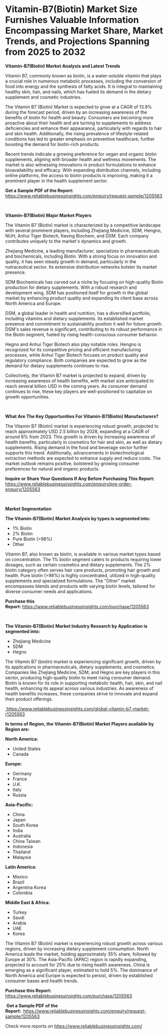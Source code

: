 <p><h1>Vitamin-B7(Biotin) Market Size Furnishes Valuable Information Encompassing Market Share, Market Trends, and Projections Spanning from 2025 to 2032</h1></p><p><strong>Vitamin-B7(Biotin) Market Analysis and Latest Trends</strong></p>
<p><p>Vitamin B7, commonly known as biotin, is a water-soluble vitamin that plays a crucial role in numerous metabolic processes, including the conversion of food into energy and the synthesis of fatty acids. It is integral to maintaining healthy skin, hair, and nails, which has fueled its demand in the dietary supplement and cosmetic industries.</p><p>The Vitamin B7 (Biotin) Market is expected to grow at a CAGR of 13.9% during the forecast period, driven by an increasing awareness of the benefits of biotin for health and beauty. Consumers are becoming more proactive about their health and are turning to supplements to address deficiencies and enhance their appearance, particularly with regards to hair and skin health. Additionally, the rising prevalence of lifestyle-related conditions has led to greater emphasis on preventive healthcare, further boosting the demand for biotin-rich products.</p><p>Recent trends indicate a growing preference for vegan and organic biotin supplements, aligning with broader health and wellness movements. The market is also witnessing innovations in product formulations to enhance bioavailability and efficacy. With expanding distribution channels, including online platforms, the access to biotin products is improving, making it a prominent player in the health supplement sector.</p></p>
<p><strong>Get a Sample PDF of the Report:&nbsp;</strong> <a href="https://www.reliablebusinessinsights.com/enquiry/request-sample/1205563?utm_campaign=3314&utm_medium=2&utm_source=Github&utm_content=ia&utm_term=09032025&utm_id=vitamin-b7biotin">https://www.reliablebusinessinsights.com/enquiry/request-sample/1205563</a></p>
<p>&nbsp;</p>
<p><strong>Vitamin-B7(Biotin) Major Market Players</strong></p>
<p><p>The Vitamin B7 (Biotin) market is characterized by a competitive landscape with several prominent players, including Zhejiang Medicine, SDM, Hengno, NUH, Anhui Tiger Biotech, Kexing Biochem, and DSM. Each company contributes uniquely to the market's dynamics and growth.</p><p>Zhejiang Medicine, a leading manufacturer, specializes in pharmaceuticals and biochemicals, including Biotin. With a strong focus on innovation and quality, it has seen steady growth in demand, particularly in the nutraceutical sector. Its extensive distribution networks bolster its market presence.</p><p>SDM Biochemicals has carved out a niche by focusing on high-quality Biotin production for dietary supplements. With a robust research and development wing, SDM has positioned itself for growth in the global market by enhancing product quality and expanding its client base across North America and Europe.</p><p>DSM, a global leader in health and nutrition, has a diversified portfolio, including vitamins and dietary supplements. Its established market presence and commitment to sustainability position it well for future growth. DSM's sales revenue is significant, contributing to its robust performance in the Biotin segment, fueled by rising health-conscious consumer behavior.</p><p>Hegno and Anhui Tiger Biotech also play notable roles. Hengno is recognized for its competitive pricing and efficient manufacturing processes, while Anhui Tiger Biotech focuses on product quality and regulatory compliance. Both companies are expected to grow as the demand for dietary supplements continues to rise.</p><p>Collectively, the Vitamin B7 market is projected to expand, driven by increasing awareness of health benefits, with market size anticipated to reach several billion USD in the coming years. As consumer demand continues to rise, these key players are well-positioned to capitalize on growth opportunities.</p></p>
<p>&nbsp;</p>
<p><strong>What Are The Key Opportunities For Vitamin-B7(Biotin) Manufacturers?</strong></p>
<p><p>The Vitamin B7 (Biotin) market is experiencing robust growth, projected to reach approximately USD 2.5 billion by 2028, expanding at a CAGR of around 8% from 2023. This growth is driven by increasing awareness of health benefits, particularly in cosmetics for hair and skin, as well as dietary supplements. Rising demand in the food and beverage sector further supports this trend. Additionally, advancements in biotechnological extraction methods are expected to enhance supply and reduce costs. The market outlook remains positive, bolstered by growing consumer preferences for natural and organic products.</p></p>
<p><strong>Inquire or Share Your Questions If Any Before Purchasing This Report:</strong> <a href="https://www.reliablebusinessinsights.com/enquiry/pre-order-enquiry/1205563?utm_campaign=3314&utm_medium=2&utm_source=Github&utm_content=ia&utm_term=09032025&utm_id=vitamin-b7biotin">https://www.reliablebusinessinsights.com/enquiry/pre-order-enquiry/1205563</a></p>
<p>&nbsp;</p>
<p><strong>Market Segmentation</strong></p>
<p><strong>The Vitamin-B7(Biotin) Market Analysis by types is segmented into:</strong></p>
<p><ul><li>1% Biotin</li><li>2% Biotin</li><li>Pure Biotin (>98%)</li><li>Other</li></ul></p>
<p><p>Vitamin B7, also known as biotin, is available in various market types based on concentration. The 1% biotin segment caters to products requiring lower dosages, such as certain cosmetics and dietary supplements. The 2% biotin category often serves hair care products, promoting hair growth and health. Pure biotin (>98%) is highly concentrated, utilized in high-quality supplements and specialized formulations. The "Other" market encompasses blends and products with varying biotin levels, tailored for diverse consumer needs and applications.</p></p>
<p><strong>Purchase this Report:&nbsp;</strong><a href="https://www.reliablebusinessinsights.com/purchase/1205563?utm_campaign=3314&utm_medium=2&utm_source=Github&utm_content=ia&utm_term=09032025&utm_id=vitamin-b7biotin">https://www.reliablebusinessinsights.com/purchase/1205563</a></p>
<p>&nbsp;</p>
<p><strong>The Vitamin-B7(Biotin) Market Industry Research by Application is segmented into:</strong></p>
<p><ul><li>Zhejiang Medicine</li><li>SDM</li><li>Hegno</li></ul></p>
<p><p>The Vitamin B7 (biotin) market is experiencing significant growth, driven by its applications in pharmaceuticals, dietary supplements, and cosmetics. Companies like Zhejiang Medicine, SDM, and Hegno are key players in this sector, producing high-quality biotin to meet rising consumer demand. Biotin is known for its role in supporting metabolic health, hair, skin, and nail health, enhancing its appeal across various industries. As awareness of health benefits increases, these companies strive to innovate and expand their product offerings.</p></p>
<p><a href="https://www.reliablebusinessinsights.com/global-vitamin-b7-market-r1205563?utm_campaign=3314&utm_medium=2&utm_source=Github&utm_content=ia&utm_term=09032025&utm_id=vitamin-b7biotin">&nbsp;https://www.reliablebusinessinsights.com/global-vitamin-b7-market-r1205563</a></p>
<p><strong>In terms of Region, the Vitamin-B7(Biotin) Market Players available by Region are:</strong></p>
<p>
    <p> <strong> North America: </strong>
        <ul>
            <li>United States</li>
            <li>Canada</li>
        </ul>
        </p> 
    <p> <strong> Europe: </strong>
        <ul>
            <li>Germany</li>
            <li>France</li>
            <li>U.K.</li>
            <li>Italy</li>
            <li>Russia</li>
        </ul>
        </p> 
    <p> <strong> Asia-Pacific: </strong>
        <ul>
            <li>China</li>
            <li>Japan</li>
            <li>South Korea</li>
            <li>India</li>
            <li>Australia</li>
            <li>China Taiwan</li>
            <li>Indonesia</li>
            <li>Thailand</li>
            <li>Malaysia</li>
        </ul>
        </p> 
    <p> <strong> Latin America: </strong>
        <ul>
            <li>Mexico</li>
            <li>Brazil</li>
            <li>Argentina Korea</li>
            <li>Colombia</li>
        </ul>
        </p> 
    <p> <strong> Middle East & Africa: </strong>
        <ul>
            <li>Turkey</li>
            <li>Saudi</li>
            <li>Arabia</li>
            <li>UAE</li>
            <li>Korea</li>
        </ul>
    </p>
    </p>
<p><p>The Vitamin B7 (Biotin) market is experiencing robust growth across various regions, driven by increasing dietary supplement consumption. North America leads the market, holding approximately 35% share, followed by Europe at 30%. The Asia-Pacific (APAC) region is rapidly expanding, projected to account for 25% due to rising health awareness. China is emerging as a significant player, estimated to hold 5%. The dominance of North America and Europe is expected to persist, driven by established consumer bases and health trends.</p></p>
<p><strong>Purchase this Report: </strong><a href="https://www.reliablebusinessinsights.com/purchase/1205563?utm_campaign=3314&utm_medium=2&utm_source=Github&utm_content=ia&utm_term=09032025&utm_id=vitamin-b7biotin">https://www.reliablebusinessinsights.com/purchase/1205563</a></p>
<p>&nbsp;<strong>Get a Sample PDF of the Report:&nbsp;&nbsp;</strong><a href="https://www.reliablebusinessinsights.com/enquiry/request-sample/1205563?utm_campaign=3314&utm_medium=2&utm_source=Github&utm_content=ia&utm_term=09032025&utm_id=vitamin-b7biotin">https://www.reliablebusinessinsights.com/enquiry/request-sample/1205563</a></p>
<p><strong></strong></p>
<p>Check more reports on <a href="https://www.reliablebusinessinsights.com/?utm_campaign=3314&utm_medium=2&utm_source=Github&utm_content=ia&utm_term=09032025&utm_id=vitamin-b7biotin">https://www.reliablebusinessinsights.com/</a></p>